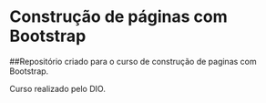 # Construção de páginas com Bootstrap

##Repositório criado para o curso de construção de paginas com Bootstrap. 

Curso realizado pelo DIO. 
